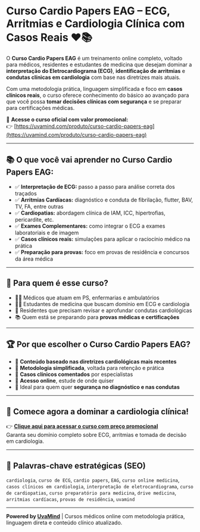 # Curso Cardio Papers EAG – ECG, Arritmias e Cardiologia Clínica com Casos Reais ❤️📚

O **Curso Cardio Papers EAG** é um treinamento online completo, voltado para médicos, residentes e estudantes de medicina que desejam dominar a **interpretação do Eletrocardiograma (ECG)**, **identificação de arritmias** e **condutas clínicas em cardiologia** com base nas diretrizes mais atuais.

Com uma metodologia prática, linguagem simplificada e foco em **casos clínicos reais**, o curso oferece conhecimento do básico ao avançado para que você possa **tomar decisões clínicas com segurança** e se preparar para certificações médicas.

🔗 **Acesse o curso oficial com valor promocional:**  
👉 [https://uvamind.com/produto/curso-cardio-papers-eag](https://uvamind.com/produto/curso-cardio-papers-eag)

---

## 📚 O que você vai aprender no Curso Cardio Papers EAG:

- ✅ **Interpretação de ECG:** passo a passo para análise correta dos traçados
- ✅ **Arritmias Cardíacas:** diagnóstico e conduta de fibrilação, flutter, BAV, TV, FA, entre outras
- ✅ **Cardiopatias:** abordagem clínica de IAM, ICC, hipertrofias, pericardite, etc.
- ✅ **Exames Complementares:** como integrar o ECG a exames laboratoriais e de imagem
- ✅ **Casos clínicos reais:** simulações para aplicar o raciocínio médico na prática
- ✅ **Preparação para provas:** foco em provas de residência e concursos da área médica

---

## 🎯 Para quem é esse curso?

- 👨‍⚕️ Médicos que atuam em PS, enfermarias e ambulatórios
- 🧑‍🎓 Estudantes de medicina que buscam domínio em ECG e cardiologia
- 🏥 Residentes que precisam revisar e aprofundar condutas cardiológicas
- 📚 Quem está se preparando para **provas médicas e certificações**

---

## 🏆 Por que escolher o Curso Cardio Papers EAG?

- 📌 **Conteúdo baseado nas diretrizes cardiológicas mais recentes**
- 📌 **Metodologia simplificada**, voltada para retenção e prática
- 📌 **Casos clínicos comentados** por especialistas
- 📌 **Acesso online**, estude de onde quiser
- 📌 Ideal para quem quer **segurança no diagnóstico e nas condutas**

---

## 🚀 Comece agora a dominar a cardiologia clínica!

👉 **[Clique aqui para acessar o curso com preço promocional](https://uvamind.com/produto/curso-cardio-papers-eag)**  
Garanta seu domínio completo sobre ECG, arritmias e tomada de decisão em cardiologia.

---

## 🔖 Palavras-chave estratégicas (SEO)

`cardiologia`, `curso de ECG`, `cardio papers`, `EAG`, `curso online medicina`, `casos clínicos em cardiologia`, `interpretação de eletrocardiograma`, `curso de cardiopatias`, `curso preparatório para medicina`, `drive medicina`, `arritmias cardíacas`, `provas de residência`, `uvamind`

---

**Powered by [UvaMind](https://uvamind.com)** | Cursos médicos online com metodologia prática, linguagem direta e conteúdo clínico atualizado.
